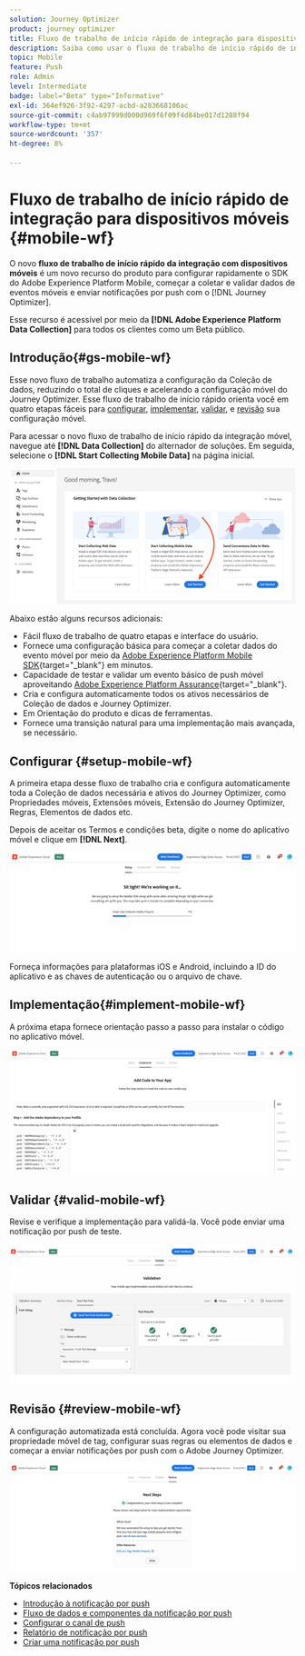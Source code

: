 ```yaml
---
solution: Journey Optimizer
product: journey optimizer
title: Fluxo de trabalho de início rápido de integração para dispositivos móveis
description: Saiba como usar o fluxo de trabalho de início rápido de integração para dispositivos móveis
topic: Mobile
feature: Push
role: Admin
level: Intermediate
badge: label="Beta" type="Informative"
exl-id: 364ef926-3f92-4297-acbd-a283668106ac
source-git-commit: c4ab97999d000d969f6f09f4d84be017d1288f94
workflow-type: tm+mt
source-wordcount: '357'
ht-degree: 8%

---
```


# Fluxo de trabalho de início rápido de integração para dispositivos móveis {#mobile-wf}

O novo **fluxo de trabalho de início rápido da integração com dispositivos móveis** é um novo recurso do produto para configurar rapidamente o SDK do Adobe Experience Platform Mobile, começar a coletar e validar dados de eventos móveis e enviar notificações por push com o [!DNL Journey Optimizer].

Esse recurso é acessível por meio da **[!DNL Adobe Experience Platform Data Collection]** para todos os clientes como um Beta público.

## Introdução{#gs-mobile-wf}

Esse novo fluxo de trabalho automatiza a configuração da Coleção de dados, reduzindo o total de cliques e acelerando a configuração móvel do Journey Optimizer. Esse fluxo de trabalho de início rápido orienta você em quatro etapas fáceis para [configurar](##setup-mobile-wf), [implementar](#implement-mobile-wf), [validar](#valid-mobile-wf), e [revisão](#review-mobile-wf) sua configuração móvel.

Para acessar o novo fluxo de trabalho de início rápido da integração móvel, navegue até **[!DNL Data Collection]** do alternador de soluções. Em seguida, selecione o **[!DNL Start Collecting Mobile Data]** na página inicial.

![](assets/mobile-wf-home.png)

Abaixo estão alguns recursos adicionais:

* Fácil fluxo de trabalho de quatro etapas e interface do usuário.
* Fornece uma configuração básica para começar a coletar dados do evento móvel por meio da [Adobe Experience Platform Mobile SDK](https://developer.adobe.com/client-sdks/documentation/){target="_blank"} em minutos.
* Capacidade de testar e validar um evento básico de push móvel aproveitando [Adobe Experience Platform Assurance](https://experienceleague.adobe.com/docs/experience-platform/assurance/home.html){target="_blank"}.
* Cria e configura automaticamente todos os ativos necessários de Coleção de dados e Journey Optimizer.
* Em Orientação do produto e dicas de ferramentas.
* Fornece uma transição natural para uma implementação mais avançada, se necessário.

## Configurar {#setup-mobile-wf}

A primeira etapa desse fluxo de trabalho cria e configura automaticamente toda a Coleção de dados necessária e ativos do Journey Optimizer, como Propriedades móveis, Extensões móveis, Extensão do Journey Optimizer, Regras, Elementos de dados etc.

Depois de aceitar os Termos e condições beta, digite o nome do aplicativo móvel e clique em **[!DNL Next]**.

![](assets/mobile-wf-setup.png)

Forneça informações para plataformas iOS e Android, incluindo a ID do aplicativo e as chaves de autenticação ou o arquivo de chave.

## Implementação{#implement-mobile-wf}

A próxima etapa fornece orientação passo a passo para instalar o código no aplicativo móvel.

![](assets/mobile-wf-add-code.png)


## Validar {#valid-mobile-wf}

Revise e verifique a implementação para validá-la. Você pode enviar uma notificação por push de teste.

![](assets/mobile-wf-valid.png)


## Revisão {#review-mobile-wf}

A configuração automatizada está concluída. Agora você pode visitar sua propriedade móvel de tag, configurar suas regras ou elementos de dados e começar a enviar notificações por push com o Adobe Journey Optimizer.

![](assets/mobile-wf-done.png)


**Tópicos relacionados**

* [Introdução à notificação por push](get-started-push.md)
* [Fluxo de dados e componentes da notificação por push](push-gs.md)
* [Configurar o canal de push](push-configuration.md)
* [Relatório de notificação por push](../reports/journey-global-report.md#push-global)
* [Criar uma notificação por push](create-push.md)
